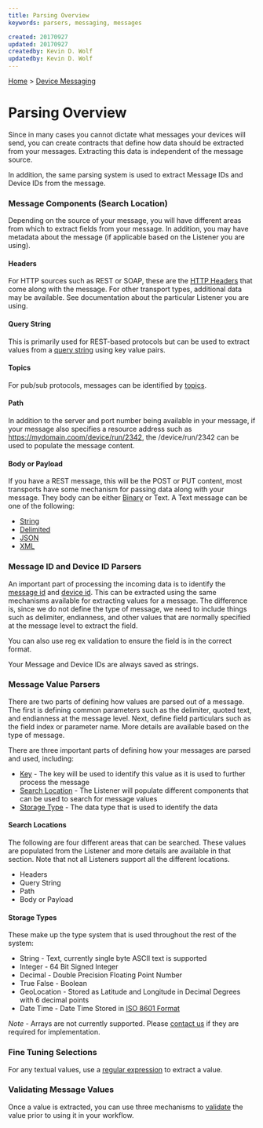 ```yaml
---
title: Parsing Overview
keywords: parsers, messaging, messages

created: 20170927
updated: 20170927
createdby: Kevin D. Wolf
updatedby: Kevin D. Wolf
---
```

[Home](Index.md) > [Device Messaging](../Index.md)

# Parsing Overview

Since in many cases you cannot dictate what messages your devices will send, you can create contracts that define how data should be extracted from your messages.  Extracting this data is independent of the message source.  

In addition, the same parsing system is used to extract Message IDs and Device IDs from the message.

### Message Components (Search Location)

Depending on the source of your message, you will have different areas from which to extract fields from your message.  In addition, you may have metadata about the message (if applicable based on the Listener you are using).

#### Headers
For HTTP sources such as REST or SOAP, these are the [HTTP Headers](ParsingFromHeader.md) that come along with the message.  For other transport types, additional data may be available.  See documentation about the particular Listener you are using.

#### Query String
This is primarily used for REST-based protocols but can be used to extract values from a [query string](ParsingFromQueryString.md) using key value pairs.

#### Topics
For pub/sub protocols, messages can be identified by [topics](ParsingFromTopic.md).

#### Path
In addition to the server and port number being available in your message, if your message also specifies a resource address such as https://mydomain.coom/device/run/2342, the /device/run/2342 can be used to populate the message content.

#### Body or Payload

If you have a REST message, this will be the POST or PUT content, most transports have some mechanism for passing data along with your message.  They body can be either [Binary](ParsingBinaryMessages.md) or Text.  A Text message can be one of the following:
* [String](ParsingStringMessage.md)
* [Delimited](ParsingDelimitedMessage.md)
* [JSON](ParsingJsonMessage.md)
* [XML](ParsingXMLMessage.md)

### Message ID and Device ID Parsers
An important part of processing the incoming data is to identify the [message id](MessageIdParsing.md) and [device id](DeviceIdParsing.md).
This can be extracted using the same mechanisms available for extracting values for a message.
The difference is, since we do not define the type of message, we need to include things such as delimiter, 
endianness, and other values that are normally specified at the message level to extract the field.  

You can also use reg ex validation to ensure the field is in the correct format.

Your Message and Device IDs are always saved as strings.

### Message Value Parsers
There are two parts of defining how values are parsed out of a message.  The first is defining common parameters such as the delimiter, quoted text, and endianness at the message level.  Next, define field particulars such as the field index or parameter name.  More details are available based on the type of message.

There are three important parts of defining how your messages are parsed and used, including: 
* [Key](../../Topics/Keys.md) - The key will be used to identify this value as it is used to further process the message
* [Search Location](#Search-Location) - The Listener will populate different components that can be used to search for message values
* [Storage Type](#Storage-Types) - The data type that is used to identify the data


#### Search Locations
The following are four different areas that can be searched.  These values are populated from the Listener and more details are available in that section.  Note that not all Listeners support all the different locations.
* Headers
* Query String
* Path
* Body or Payload

#### Storage Types
These make up the type system that is used throughout the rest of the system:
* String - Text, currently single byte ASCII text is supported
* Integer - 64 Bit Signed Integer
* Decimal - Double Precision Floating Point Number
* True False - Boolean
* GeoLocation - Stored as Latitude and Longitude in Decimal Degrees with 6 decimal points
* Date Time - Date Time Stored in [ISO 8601 Format](https://en.wikipedia.org/wiki/ISO_8601)

*Note* - Arrays are not currently supported.  Please [contact us]('https://www.IoTAppStudio.com/Support/Request') if they are required for implementation.

### Fine Tuning Selections
For any textual values, use a [regular expression](RegExValueSelector.md) to extract a value. 

### Validating Message Values
Once a value is extracted, you can use three mechanisms to [validate](Validation.md) the value prior to using it in your workflow.





